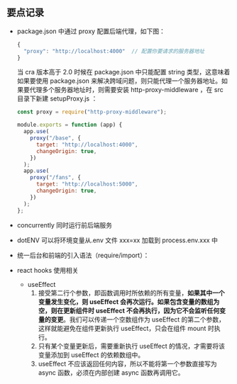## 要点记录

- package.json 中通过 proxy 配置后端代理，如下图：

  ```javascript
  {
    "proxy": "http://localhost:4000"  // 配置你要请求的服务器地址
  }
  ```

  当 cra 版本高于 2.0 时候在 package.json 中只能配置 string 类型，这意味着如果要使用 package.json 来解决跨域问题，则只能代理一个服务器地址。如果要代理多个服务器地址时，则需要安装 http-proxy-middleware ，在 src 目录下新建 setupProxy.js ：

  ```javascript
  const proxy = require("http-proxy-middleware");

  module.exports = function (app) {
    app.use(
      proxy("/base", {
        target: "http://localhost:4000",
        changeOrigin: true,
      })
    );
    app.use(
      proxy("/fans", {
        target: "http://localhost:5000",
        changeOrigin: true,
      })
    );
  };
  ```

- concurrently 同时运行前后端服务

- dotENV 可以将环境变量从.env 文件 xxx=xx 加载到 process.env.xxx 中

- 统一后台和前端的引入语法（require/import）：

- react hooks 使用相关
  - useEffect
    1. 接受第二行个参数，即函数调用时所依赖的所有变量，**如果其中一个变量发生变化，则 useEffect 会再次运行。如果包含变量的数组为空，则在更新组件时 useEffect 不会再执行，因为它不会监听任何变量的变更**。我们可以传递一个空数组作为 useEffect 的第二个参数，这样就能避免在组件更新执行 useEffect，只会在组件 mount 时执行。
    2. 只有某个变量更新后，需要重新执行 useEffect 的情况，才需要将该变量添加到 useEffect 的依赖数组中。
    3. useEffect 不应该返回任何内容，所以不能将第一个参数直接写为 async 函数，必须在内部创建 async 函数再调用它。
